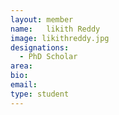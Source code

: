 ```yaml
---
layout: member
name: 	likith Reddy
image: likithreddy.jpg
designations: 
  - PhD Scholar
area:
bio:
email:
type: student
---
```

